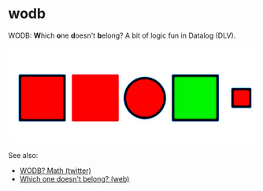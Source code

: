 # wodb
WODB: **W**hich **o**ne **d**oesn't **b**elong? A bit of logic fun in Datalog (DLV).

![One is different from all the others..](/meta-special/which-does-not-belong.jpg?raw=true "Which one doesn't belong?")

See also:
- [WODB? Math (twitter)](https://twitter.com/WODBMath)
- [Which one doesn't belong? (web)](http://wodb.ca/)
